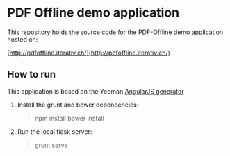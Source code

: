 # PDF Offline demo application

This repository holds the source code for the PDF-Offline demo application hosted on:

[http://pdfoffline.iterativ.ch/](http://pdfoffline.iterativ.ch/)


## How to run

This application is based on the Yeoman [AngularJS generator](https://github.com/yeoman/generator-angular)
    
1. Install the grunt and bower dependencies:

    > npm install
    > bower install
    
2. Run the local flask server:

    > grunt serve
